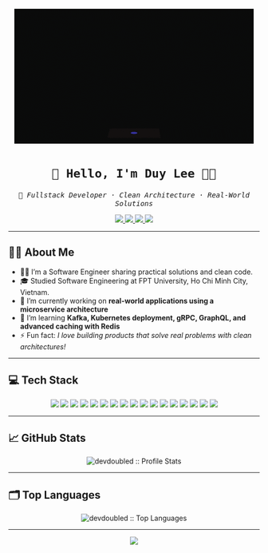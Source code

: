 <!-- Banner: Coding vibe -->
<p align="center">
  <img src="https://github.com/devdoubled/devdoubled/blob/main/assets/banner-1.gif" alt="Coding Banner" />
</p>

<h1 align="center" style="font-family: 'Fira Code', monospace;">
  <code>👋 Hello, I'm Duy Lee 👨‍💻</code>
</h1>

<p align="center">
  <i style="font-family: 'Fira Code', monospace;">
    🚀 Fullstack Developer · Clean Architecture · Real-World Solutions
  </i>
</p>

<p align="center">
  <a href="https://yourportfolio.com/">
    <img src="https://img.shields.io/badge/Portfolio-000000?style=for-the-badge&logo=About.me&logoColor=white">
  </a>
  <a href="https://www.linkedin.com/in/devdd/">
    <img src="https://img.shields.io/badge/LinkedIn-blue?style=for-the-badge&logo=linkedin&logoColor=white">
  </a>
  <a href="https://www.facebook.com/devdoubled">
    <img src="https://img.shields.io/badge/Facebook-1877F2?style=for-the-badge&logo=facebook&logoColor=white">
  </a>
  <a href="https://www.instagram.com/dev__doubled/">
    <img src="https://img.shields.io/badge/Instagram-E4405F?style=for-the-badge&logo=instagram&logoColor=white">
  </a>
</p>

---

<!-- About Me -->
## 👨‍💻 About Me

- 👨‍💻 I’m a Software Engineer sharing practical solutions and clean code.
- 🎓 Studied Software Engineering at FPT University, Ho Chi Minh City, Vietnam.
- 🔭 I’m currently working on **real-world applications using a microservice architecture**
- 🌱 I’m learning **Kafka, Kubernetes deployment, gRPC, GraphQL, and advanced caching with Redis**
- ⚡ Fun fact: *I love building products that solve real problems with clean architectures!*

---

<!-- Tech Stack -->
## 💻 Tech Stack

<p align="center">
  <!-- Languages -->
  <img src="https://img.shields.io/badge/JavaScript-F7DF1E?style=for-the-badge&logo=javascript&logoColor=black"/>
  <img src="https://img.shields.io/badge/TypeScript-3178C6?style=for-the-badge&logo=typescript&logoColor=white"/>

  <!-- Frontend -->
  <img src="https://img.shields.io/badge/React-61DAFB?style=for-the-badge&logo=react&logoColor=black"/>
  <img src="https://img.shields.io/badge/React%20Native-61DAFB?style=for-the-badge&logo=react&logoColor=black"/>
  <img src="https://img.shields.io/badge/Next.js-000000?style=for-the-badge&logo=nextdotjs&logoColor=white"/>
  <img src="https://img.shields.io/badge/SCSS-CC6699?style=for-the-badge&logo=sass&logoColor=white"/>

  <!-- Backend -->
  <img src="https://img.shields.io/badge/NestJS-E0234E?style=for-the-badge&logo=nestjs&logoColor=white"/>
  <img src="https://img.shields.io/badge/GraphQL-E10098?style=for-the-badge&logo=graphql&logoColor=white"/>
  <img src="https://img.shields.io/badge/gRPC-3776AB?style=for-the-badge&logo=grpc&logoColor=white"/>
  <img src="https://img.shields.io/badge/BullMQ-DD0031?style=for-the-badge&logo=redis&logoColor=white"/>
  <img src="https://img.shields.io/badge/Kafka-231F20?style=for-the-badge&logo=apachekafka&logoColor=white"/>

  <!-- Databases & Caching -->
  <img src="https://img.shields.io/badge/MongoDB-4EA94B?style=for-the-badge&logo=mongodb&logoColor=white"/>
  <img src="https://img.shields.io/badge/PostgreSQL-4169E1?style=for-the-badge&logo=postgresql&logoColor=white"/>
  <img src="https://img.shields.io/badge/Redis-DC382D?style=for-the-badge&logo=redis&logoColor=white"/>

  <!-- DevOps & Infrastructure -->
  <img src="https://img.shields.io/badge/Docker-2496ED?style=for-the-badge&logo=docker&logoColor=white"/>
  <img src="https://img.shields.io/badge/nginx-009639?style=for-the-badge&logo=nginx&logoColor=white"/>
  <img src="https://img.shields.io/badge/Git-F05032?style=for-the-badge&logo=git&logoColor=white"/>
</p>

---

<!-- GitHub Stats -->
## 📈 GitHub Stats

<p align="center"> 
  <img src="https://github-readme-stats.vercel.app/api?username=devdoubled&show_icons=true&theme=tokyonight" alt="devdoubled :: Profile Stats" /> 
</p> 

---

<!-- Top Languages -->
## 🗂️ Top Languages

<p align="center"> 
  <img src="https://github-readme-stats.vercel.app/api/top-langs/?username=devdoubled&langs_count=8&theme=tokyonight&layout=compact" alt="devdoubled :: Top Languages" /> 
</p>

---

<!-- Footer -->
<p align="center">
  <img src="https://capsule-render.vercel.app/api?type=waving&color=gradient&height=120&section=footer"/>
</p>
